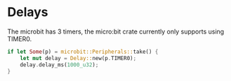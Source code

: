 # Delays

The microbit has 3 timers, the micro:bit crate currently only supports using TIMER0.

``` rust
if let Some(p) = microbit::Peripherals::take() {
    let mut delay = Delay::new(p.TIMER0);
    delay.delay_ms(1000_u32);
}
```
